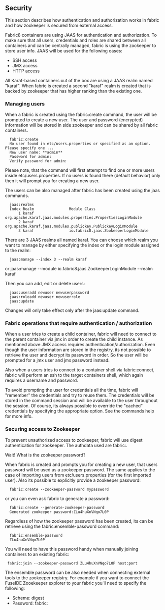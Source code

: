## Security

This section describes how authentication and authorization works in fabric and how zookeeper is secured from external access.

Fabric8 containers are using JAAS for authentication and authorization. To make sure that all users, credentials and roles are shared between all containers and can be centrally managed, fabric is using the zookeeper to store user info.
JAAS will be used for the following cases:

* SSH access
* JMX access
* HTTP access

All Karaf-based containers out of the box are using a JAAS realm named "karaf". When fabric is created a second "karaf" realm is created that is backed by zookeeper that has higher ranking than the existing one.

### Managing users
When a fabric is created using the fabric:create command, the user will be prompted to create a new user. The user and password (encrypted) information will be stored in side zookeeper and can be shared by all fabric containers.

      fabric:create
      No user found in etc/users.properties or specified as an option. Please specify one ...
      New user name: **admin**
      Password for admin:
      Verify password for admin:

Please note, that the command will first attempt to find one or more users inside etc/users.properties. If no users is found there (default behavior) only then it will prompt you for creating a new user.

The users can be also managed after fabric has been created using the jaas commands.

      jaas:realms
      Index Realm                Module Class
          1 karaf                org.apache.karaf.jaas.modules.properties.PropertiesLoginModule
          2 karaf                org.apache.karaf.jaas.modules.publickey.PublickeyLoginModule
          3 karaf                io.fabric8.jaas.ZookeeperLoginModule

There are 3 JAAS realms all named karaf. You can choose which realm you want to manage by either specifying the index or the login module assigned to the realm:

      jaas:manage --index 3 --realm karaf

or
      jaas:manage --module io.fabric8.jaas.ZookeeperLoginModule --realm karaf

Then you can add, edit or delete users:

      jaas:useradd newuser newuserpassword
      jaas:roleadd newuser newuserrole
      jaas:update

Changes will only take effect only after the jaas:update command.

### Fabric operations that require authentication / authorization
When a user tries to create a child container, fabric will need to connect to the parent container via jmx in order to create the child instance. As mentioned above JMX access requires authentication/authorization.
Even though the user information are stored in the registry, its not possible to retrieve the user and decrypt its password in order. So the user will be prompted for a jmx user and jmx password instead.

Also when a users tries to connect to a container shell via fabric:connect, fabric will perform an ssh to the target containers shell, which again requires a username and password.

To avoid prompting the user for credentials all the time, fabric will "remember" the credentials and try to reuse them. The credentials will be stored in the command session and will be available to the user throughout the session.
Of course, its always possible to override the "cached" credentials by specifying the appropriate option. See the commands help for more info.

### Securing access to Zookeeper
To prevent unauthorized access to zookeeper, fabric will use digest authentication for zookeeper. The authdata used are fabric:<zookeeper password>.

Wait! What is the zookeeper password?

When fabric is created and prompts you for creating a new user, that users password will be used as a zookeeper password. The same applies to the case of importing users from etc/users.properties (for the first imported user). Also its possible to explicitly provide a zookeeper password:

      fabric:create --zookeeper-password mypassword

or you can even ask fabric to generate a password:

      fabric:create --generate-zookeeper-password
      Generated zookeeper password:ZLu4huXnVNqo7L0P

Regardless of how the zookeeper password has been created, its can be retrieve using the fabric:ensemble-password command:

      fabric:ensemble-password
      ZLu4huXnVNqo7L0P

You will need to have this password handy when manually joining containers to an existing fabric:

     fabric:join --zookeeper-password ZLu4huXnVNqo7L0P host:port

The ensemble password can be also needed when connecting external tools to the zookeeper registry. For example if you want to connect the FuseIDE Zooekeeper explorer to your fabric you'll need to specify the following:

* Scheme: digest
* Password: fabric:<zookeeper password>




